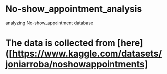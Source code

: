 # No-show_appointment_analysis
analyzing No-show_appointment database

# The data is collected from [here]([https://www.kaggle.com/datasets/joniarroba/noshowappointments]
